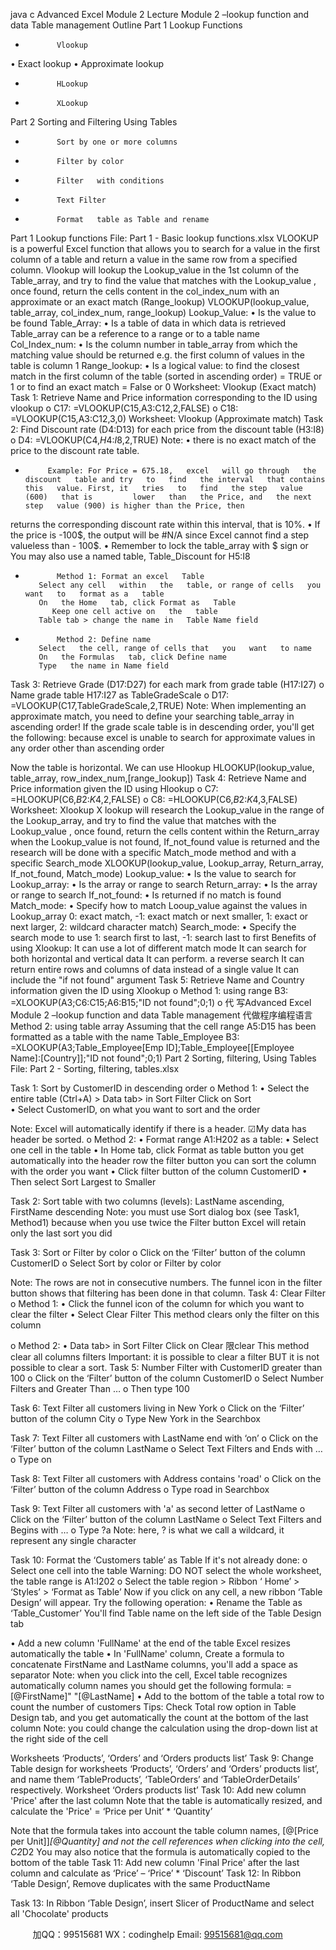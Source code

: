 java c
Advanced Excel
Module 2 Lecture
Module 2   –lookup   function and data   Table management
Outline
Part 1 Lookup Functions
-            Vlookup
•          Exact lookup
•         Approximate lookup
-            HLookup
-            XLookup
Part 2 Sorting and Filtering Using   Tables
-            Sort by one or more columns
-            Filter by color
-            Filter   with conditions
-            Text Filter
-            Format   table as Table and rename
Part 1 Lookup   functions
File: Part 1 - Basic lookup   functions.xlsx
VLOOKUP is a powerful Excel   function   that allows   you   to search for a   value in   the   first column of   a   table and return a   value in   the same row   from a specified column.
Vlookup   will lookup the Lookup_value in   the 1st column of the Table_array, and   try   to   find   the   value   that matches   with   the Lookup_value , once   found, return   the cells content in   the
col_index_num   with an approximate or an exact match (Range_lookup)
VLOOKUP(lookup_value, table_array, col_index_num, range_lookup)
Lookup_Value:
•          Is   the   value   to be   found   Table_Array:
•          Is a   table of data in   which data is retrieved
Table_array can be a reference to a range or   to a   table name   Col_Index_num:
•          Is   the column number in   table_array   from   which   the matching   value   should be returned
e.g.   the   first column of   values in   the   table is column 1   Range_lookup:
•          Is a logical   value:   to   find   the closest match in the   first column of   the   table (sorted in   ascending order) =   TRUE or 1 or to   find an exact match = False or 0
Worksheet: Vlookup (Exact   match)
Task 1: Retrieve Name and Price information corresponding to   the ID using   vlookup
o   C17: =VLOOKUP(C15,A3:C12,2,FALSE)
o   C18: =VLOOKUP(C15,A3:C12,3,0)
Worksheet: Vlookup (Approximate match)
Task 2: Find Discount rate (D4:D13)   for each   price   from   the discount table (H3:I8)   o   D4: =VLOOKUP(C4,$H$4:$I$8,2,TRUE)
Note:
•         there is no exact match of   the price   to   the discount rate   table.
-          Example: For Price = 675.18,   excel   will go through   the discount   table and try   to   find   the interval   that contains   this   value. First, it   tries   to   find   the step   value (600)   that is         lower   than   the Price, and   the next step   value (900) is higher than the Price, then
returns   the corresponding discount rate   within this interval,   that is 10%.
•          If   the price is -100$,   the   output   will be #N/A since Excel cannot   find a step   valueless   than -   100$.
•          Remember   to lock   the   table_array   with $ sign
or
You may also use a named   table,   Table_Discount   for H5:I8
-            Method 1: Format an excel   Table
         Select any cell   within   the   table, or range of cells   you   want   to   format as a   table
         On   the Home   tab, click Format as   Table
            Keep one cell active on   the   table
         Table tab > change the name in   Table Name field
-            Method 2: Define name
         Select   the cell, range of cells that   you   want   to name
         On   the Formulas   tab, click Define name
         Type   the name in Name field
Task 3: Retrieve Grade (D17:D27) for each mark   from grade table (H17:I27)
o   Name grade table H17:I27 as TableGradeScale
o   D17: =VLOOKUP(C17,TableGradeScale,2,TRUE)
Note:   When implementing an approximate match,   you need   to define   your searching table_array   in ascending order!
If   the grade scale   table is   in descending order,   you'll get   the   following:
because excel is unable   to search   for approximate   values in any order other   than ascending order
   
Now   the   table is horizontal.   We can use Hlookup
HLOOKUP(lookup_value, table_array, row_index_num,[range_lookup])   Task   4: Retrieve Name and Price information given   the ID using Hlookup
o   C7: =HLOOKUP(C6,$B$2:$K$4,2,FALSE)
o   C8: =HLOOKUP(C6,$B$2:$K$4,3,FALSE)
Worksheet:   Xlookup
X   lookup   will research   the Lookup_value in the range of   the Lookup_array, and   try   to find   the   value   that matches   with   the Lookup_value ,   once   found, return   the cells content   within   the
Return_array   when the Lookup_value is   not   found, If_not_found   value is returned   and the
research will be done   with a specific Match_mode method and   with a specific   Search_mode
XLOOKUP(lookup_value, Lookup_array, Return_array, If_not_found, Match_mode)   Lookup_value:
•          Is   the   value   to search   for   Lookup_array:
•          Is   the array or range   to search   Return_array:
•          Is the array or range   to   search   If_not_found:
•          Is returned if no match is   found   Match_mode:
•          Specify how   to match Looup_value against   the   values in Lookup_array   0:   exact match, -1: exact match or next smaller, 1: exact or next larger,   2: wildcard character match)
Search_mode:
•         Specify   the search mode   to use
1: search   first   to last,   -1: search last   to   first
Benefits of using   Xlookup:
            It can use a lot of different match mode
            It can search   for both horizontal and   vertical data
            It can perform. a reverse search
            It can return entire rows and columns of data instead of a single   value
            It can include   the "if not   found" argument
Task 5: Retrieve Name and Country information   given   the ID using   Xlookup
o   Method 1: using range
B3: =XLOOKUP(A3;C6:C15;A6:B15;"ID not found";0;1)
o  代 写Advanced Excel Module 2 –lookup function and data Table management
代做程序编程语言 Method 2: using   table array
Assuming   that the cell range   A5:D15 has been   formatted as a   table   with   the name
Table_Employee
B3: =XLOOKUP(A3;Table_Employee[Emp ID];Table_Employee[[Employee   Name]:[Country]];"ID not   found";0;1)
Part 2   Sorting, filtering, Using   Tables
File: Part 2 - Sorting,   filtering,   tables.xlsx

Task 1:   Sort   by   CustomerID   in   descending   order
o   Method   1:
•          Select   the   entire   table   (Ctrl+A)   >   Data tab>   in   Sort      Filter   Click   on   Sort   
•         Select   CustomerID,   on   what   you   want   to   sort   and   the   order
   
Note:   Excel   will   automatically   identify   if   there   is   a   header.
☑My   data   has   header
be   sorted.
o   Method   2:
•          Format   range   A1:H202   as   a   table:
•          Select   one   cell   in   the   table
•          In   Home   tab,   click   Format   as   table   button
you   get   automatically   into   the   header   row   the   filter   button   you   can   sort   the   column   with   the   order   you   want
•          Click   filter   button   of   the   column   CustomerID
•         Then   select   Sort Largest   to Smaller
   
Task 2: Sort   table   with two columns (levels): LastName ascending, FirstName descending
Note:   you must use Sort dialog box (see   Task1, Method1) because   when   you use   twice   the Filter   button Excel   will retain only   the last sort   you did
   
Task 3: Sort or Filter by color
o   Click on   the   ‘Filter’ button of   the column CustomerID
o   Select Sort by color or Filter by   color
   
Note:   The rows are not in consecutive   numbers.   The   funnel icon      in   the filter button shows   that   filtering has been done in   that column.
Task   4: Clear Filter
o   Method 1:
•         Click   the   funnel icon      of   the column   for   which   you   want   to clear   the   filter
•         Select Clear Filter
This method clears only   the   filter on   this column
   
o   Method 2:
•          Data   tab> in Sort  Filter Click on Clear   限clear   This method clear all columns   filters
Important: it is possible   to clear a   filter BUT it is not possible   to clear a sort.   Task 5: Number Filter   with CustomerID greater than 100
o   Click on   the   ‘Filter’ button of   the column CustomerID
o   Select Number Filters and Greater   Than   …
o   Then   type 100
   
Task 6:   Text Filter all customers living in New   York
o   Click on   the   ‘Filter’ button of   the column City
o   Type New   York in the Searchbox
   
Task 7:   Text Filter all customers   with LastName end   with ‘on’
o   Click on   the   ‘Filter’ button of   the column LastName
o   Select   Text Filters and Ends   with   …
o   Type on
   
Task 8:   Text Filter all customers   with   Address contains 'road'
o   Click on   the   ‘Filter’ button of   the column   Address
o   Type road in Searchbox
   
Task 9:   Text Filter all customers   with 'a' as second letter of LastName
o   Click on   the   ‘Filter’ button of   the column LastName
o   Select   Text Filters and Begins   with   …
o   Type   ?a
Note: here, ? is   what   we call a   wildcard, it represent any single character
   
Task 10: Format the ‘Customers table’   as   Table   If it's not already done:
o   Select one cell into   the table
Warning: DO NOT select   the   whole   worksheet,   the   table range is   A1:I202
o   Select   the   table region > Ribbon   ‘   Home’   >   ‘Styles’   >   ‘Format as   Table’
Now if   you click on any cell, a new ribbon ‘Table Design’   will appear.   Try   the   following operation:
•          Rename   the   Table as ‘Table_Customer’
You'll   find   Table name on   the left side of the   Table Design   tab
   
•         Add a new column 'FullName' at   the end of   the table   Excel resizes automatically   the   table
•          In 'FullName' column, Create a   formula   to concatenate FirstName and LastName   columns,   you'll add a space as separator
Note:   when   you click into   the cell, Excel   table recognizes automatically column names   you should get   the   following   formula: =[@FirstName]" "[@LastName]
•         Add   to   the bottom of   the   table a   total row   to count   the number of customers
Tips: Check   Total row option in   Table Design   tab, and   you get automatically   the count at   the bottom of   the last column
Note:   you could change   the calculation using   the   drop-down list at   the right side of   the   cell

Worksheets   ‘Products’, ‘Orders’   and   ‘Orders   products list’
Task 9: Change   Table design   for   worksheets   ‘Products’, ‘Orders’   and ‘Orders’ products list’, and   name   them ‘TableProducts’, ‘TableOrders’   and ‘TableOrderDetails’ respectively.
Worksheet   ‘Orders   products list’
Task 10: Add new column 'Price' after   the last column   Note   that   the   table is automatically resized,
and calculate   the 'Price' =   ‘Price per Unit’   *   ‘Quantity’
   
Note   that   the   formula   takes into account   the   table column names,
[@[Price per Unit]]*[@Quantity] and not   the cell references   when clicking into   the cell, C2*D2   You may also notice   that   the   formula is automatically copied   to   the bottom of   the   table
Task 11:   Add new column 'Final Price' after   the last column and calculate as   ‘Price’   –   ‘Price’   *   ‘Discount’
Task 12: In Ribbon   ‘Table Design’, Remove duplicates      with   the same ProductName
   
Task 13: In Ribbon   ‘Table Design’, insert Slicer      of ProductName and select all 'Chocolate'   products
   

         
加QQ：99515681  WX：codinghelp  Email: 99515681@qq.com
